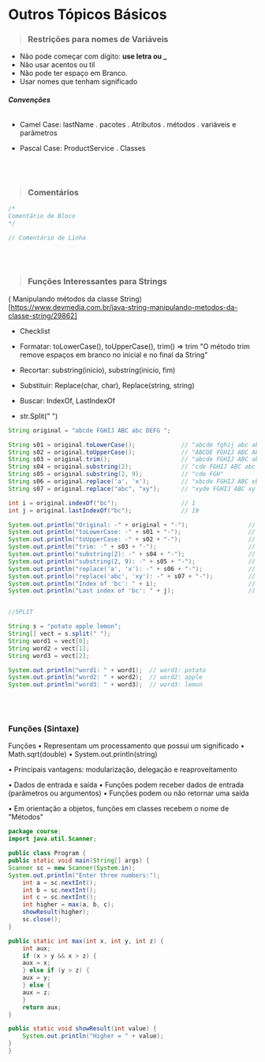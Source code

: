 # **Outros Tópicos Básicos**

> ### **Restrições para nomes de Variáveis**

- Não pode começar com dígito: **use letra ou _**
- Não usar acentos ou til
- Não pode ter espaço em Branco.
- Usar nomes que tenham significado

###### **Convenções**
- Camel Case: lastName
    . pacotes
    . Atributos
    . métodos
    . variáveis e parâmetros

- Pascal Case: ProductService
    . Classes

<br>
<br>

> ### **Comentários**

```java
/*
Comentário de Bloco
*/

// Comentário de Linha
```

<br>
<br>


> ### **Funções Interessantes para Strings**

( Manipulando métodos da classe String)[https://www.devmedia.com.br/java-string-manipulando-metodos-da-classe-string/29862]

- Checklist 

* Formatar: toLowerCase(), toUpperCase(), trim() => trim "O método trim remove espaços em branco no inicial e no final da String"

* Recortar: substring(inicio), substring(inicio, fim) 
* Substituir: Replace(char, char), Replace(string, string) 
* Buscar: IndexOf, LastIndexOf 
* str.Split(" ")

```java
String original = "abcde FGHIJ ABC abc DEFG ";

String s01 = original.toLowerCase();             // "abcde fghij abc abc defg "
String s02 = original.toUpperCase();             // "ABCDE FGHIJ ABC ABC DEFG "
String s03 = original.trim();                    // "abcde FGHIJ ABC abc DEFG"
String s04 = original.substring(2);              // "cde FGHIJ ABC abc DEFG "
String s05 = original.substring(2, 9);           // "cde FGH"
String s06 = original.replace('a', 'x');         // "xbcde FGHIJ ABC xbc DEFG "
String s07 = original.replace("abc", "xy");      // "xyde FGHIJ ABC xy DEFG "

int i = original.indexOf("bc");                  // 1
int j = original.lastIndexOf("bc");              // 19

System.out.println("Original: -" + original + "-");                 // -abcde FGHIJ ABC abc DEFG -
System.out.println("toLowerCase: -" + s01 + "-");                   // -abcde fghij abc abc defg -
System.out.println("toUpperCase: -" + s02 + "-");                   // -ABCDE FGHIJ ABC ABC DEFG -
System.out.println("trim: -" + s03 + "-");                          // -abcde FGHIJ ABC abc DEFG-
System.out.println("substring(2): -" + s04 + "-");                  // -cde FGHIJ ABC abc DEFG -
System.out.println("substring(2, 9): -" + s05 + "-");               // -cde FGH-
System.out.println("replace('a', 'x'): -" + s06 + "-");             // -xbcde FGHIJ ABC xbc DEFG -
System.out.println("replace('abc', 'xy'): -" + s07 + "-");          // -xyde FGHIJ ABC xy DEFG -
System.out.println("Index of 'bc': " + i);                          // 1
System.out.println("Last index of 'bc': " + j);                     // 17


//SPLIT

String s = "potato apple lemon";
String[] vect = s.split(" ");
String word1 = vect[0];
String word2 = vect[1];
String word3 = vect[2];

System.out.println("word1: " + word1);  // word1: potato
System.out.println("word2: " + word2);  // word2: apple
System.out.println("word3: " + word3);  // word3: lemon

```


<br>
<br>

### **Funções (Sintaxe)**

Funções
• Representam um processamento que possui um significado
    • Math.sqrt(double) 
    • System.out.println(string)

• Principais vantagens: modularização, delegação e reaproveitamento

• Dados de entrada e saída
    • Funções podem receber dados de entrada (parâmetros ou argumentos) 
    • Funções podem ou não retornar uma saída

• Em orientação a objetos, funções em classes recebem o nome de "Métodos"


```java
package course;
import java.util.Scanner;

public class Program {
public static void main(String[] args) {
Scanner sc = new Scanner(System.in);
System.out.println("Enter three numbers:");
    int a = sc.nextInt();
    int b = sc.nextInt();
    int c = sc.nextInt();
    int higher = max(a, b, c);
    showResult(higher);
    sc.close();
}

public static int max(int x, int y, int z) {
    int aux;
    if (x > y && x > z) {
    aux = x;
    } else if (y > z) {
    aux = y;
    } else {
    aux = z;
    }
    return aux;
}

public static void showResult(int value) {
    System.out.println("Higher = " + value);
}
}
```